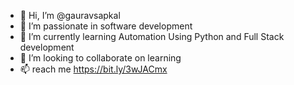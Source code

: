 - 👋 Hi, I’m @gauravsapkal
- 👀 I’m passionate in software development
- 🌱 I’m currently learning Automation Using Python and Full Stack development
- 💞️ I’m looking to collaborate on learning
- 📫 reach me https://bit.ly/3wJACmx

<!---
gauravsapkal/gauravsapkal is a ✨ special ✨ repository because its `README.md` (this file) appears on your GitHub profile.
You can click the Preview link to take a look at your changes.
--->
